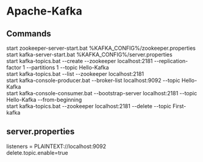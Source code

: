 # Apache-Kafka

Commands  
--------------------------------------------------  
start zookeeper-server-start.bat %KAFKA_CONFIG%/zookeeper.properties  
start kafka-server-start.bat %KAFKA_CONFIG%/server.properties     
start kafka-topics.bat --create --zookeeper localhost:2181 --replication-factor 1 --partitions 1 --topic Hello-Kafka  
start kafka-topics.bat --list --zookeeper localhost:2181  
start kafka-console-producer.bat --broker-list localhost:9092 --topic Hello-Kafka  
start kafka-console-consumer.bat --bootstrap-server localhost:2181 --topic Hello-Kafka --from-beginning   
start kafka-topics.bat --zookeeper localhost:2181 --delete --topic First-kafka    




server.properties 
----------------------------------------------------- 
listeners = PLAINTEXT://localhost:9092  
delete.topic.enable=true  

